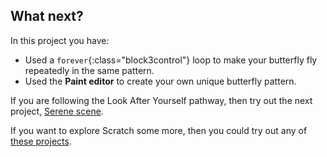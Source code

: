 ## What next?

In this project you have:
+ Used a `forever`{:class="block3control"} loop to make your butterfly fly repeatedly in the same pattern.
+ Used the **Paint editor** to create your own unique butterfly pattern.

If you are following the Look After Yourself pathway, then try out the next project, [Serene scene](https://projects.raspberrypi.org/en/projects/serene-scene).

If you want to explore Scratch some more, then you could try out any of [these projects](https://projects.raspberrypi.org/en/projects?software%5B%5D=scratch).



